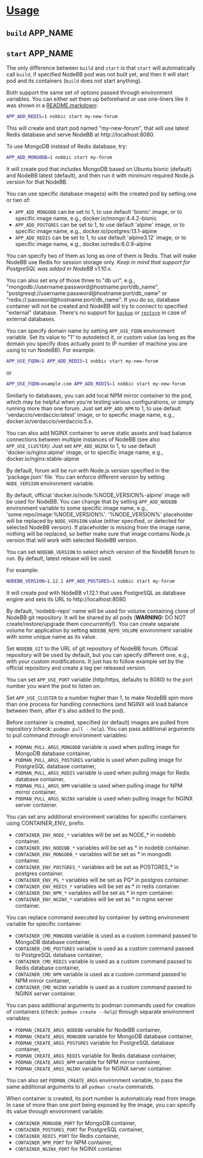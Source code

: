 [Usage](../Usage.markdown)
==========================

## `build` APP_NAME
## `start` APP_NAME

The only difference between `build` and `start` is that `start` will automatically call `build`, if specified NodeBB pod was not built yet, and then it will start pod and its containers (`build` does not start anything).

Both support the same set of options passed through environment variables. You can either set them up beforehand or use one-liners like it was shown in a [README.markdown](../README.markdown):

```sh
APP_ADD_REDIS=1 nobbic start my-new-forum
```

This will create and start pod named "my-new-forum", that will use latest Redis database and serve NodeBB at http://localhost:8080.

To use MongoDB instead of Redis database, try:

```sh
APP_ADD_MONGODB=1 nobbic start my-forum
```

It will create pod that includes MongoDB based on Ubuntu bionic (default) and NodeBB latest (default), and then run it with minimum required Node.js version for that NodeBB.

You can use specific database image(s) with the created pod by setting one or two of:

- `APP_ADD_MONGODB` can be set to 1, to use default 'bionic' image, or to specific image name, e.g., docker.io/mongo:4.4.2-bionic
- `APP_ADD_POSTGRES` can be set to 1, to use default 'alpine' image, or to specific image name, e.g., docker.io/postgres:13.1-alpine
- `APP_ADD_REDIS` can be set to 1, to use default 'alpine3.12' image, or to specific image name, e.g., docker.io/redis:6.0.9-alpine

You can specify two of them as long as one of them is Redis. That will make NodeBB use Redis for session storage only.
*Keep in mind that support for PostgreSQL was added in NodeBB v1.10.x.*

You can also set any of those three to "db url", e.g., "mongodb://username:password@hostname:port/db_name", "postgresql://username:password@hostname:port/db_name" or "redis://:password@hostname:port/db_name". If you do so, database container will not be created and NodeBB will try to connect to specified "external" database. There's no support for [`backup`](./backup.markdown) or [`restore`](./restore.markdown) in case of external databases.


You can specify domain name by setting `APP_USE_FQDN` environment variable. Set its value to "1" to autodetect it, or custom value (as long as the domain you specify does actually point to IP number of machine you are using to run NodeBB). For example:

```sh
APP_USE_FQDN=1 APP_ADD_REDIS=1 nobbic start my-new-forum
```

or

```sh
APP_USE_FQDN=example.com APP_ADD_REDIS=1 nobbic start my-new-forum
```


Similarly to databases, you can add local NPM mirror container to the pod, which may be helpful when you're testing various configurations, or simply running more than one forum.
Just set `APP_ADD_NPM` to 1, to use default 'verdaccio/verdaccio:latest' image, or to specific image name, e.g., docker.io/verdaccio/verdaccio:5.x.


You can also add NGINX container to serve static assets and load balance connections between multiple instances of NodeBB (see also `APP_USE_CLUSTER`):
Just set `APP_ADD_NGINX` to 1, to use default 'docker.io/nginx:alpine' image, or to specific image name, e.g., docker.io/nginx:stable-alpine


By default, forum will be run with Node.js version specified in the 'package.json' file.
You can enforce different version by setting `NODE_VERSION` environment variable.


By default, official 'docker.io/node:%NODE_VERSION%-alpine' image will be used for NodeBB.
You can change that by setting `APP_ADD_NODEBB` environment variable to some specific image name, e.g., 'some.repo/image:%NODE_VERSION%'.
'%NODE_VERSION%' placeholder will be replaced by `NODE_VERSION` value (either specified, or detected for selected NodeBB version).
If placeholder is missing from the image name, nothing will be replaced, so better make sure that image contains Node.js version that will work with selected NodeBB version.


You can set `NODEBB_VERSION` to select which version of the NodeBB forum to run. By default, latest release will be used.

For example:

```sh
NODEBB_VERSION=1.12.1 APP_ADD_POSTGRES=1 nobbic start my-forum
```

It will create pod with NodeBB v1.12.1 that uses PostgreSQL as database engine and sets its URL to http://localhost:8080.


By default, 'nodebb-repo' name will be used for volume containing clone of NodeBB git repository. It will be shared by all pods (**WARNING:** DO NOT create/restore/upgrade them concurrently!).
You can create separate volume for application by setting `NODEBB_REPO_VOLUME` environment variable with some unique name as its value.


Set `NODEBB_GIT` to the URL of git repository of NodeBB forum.
Official repository will be used by default, but you can specify different one, e.g., with your custom modifications.
It just has to follow example set by the official repository and create a tag per released version.


You can set `APP_USE_PORT` variable (http/https, defaults to 8080) to the port number you want the pod to listen on.


Set `APP_USE_CLUSTER` to a number higher than 1, to make NodeBB spin more than one process for handling connections (and NGINX will load balance between them, after it's also added to the pod).


Before container is created, specified (or default) images are pulled from repository (check: `podman pull --help`). You can pass additional arguments to pull command through environment variables:

- `PODMAN_PULL_ARGS_MONGODB` variable is used when pulling image for MongoDB database container,
- `PODMAN_PULL_ARGS_POSTGRES` variable is used when pulling image for PostgreSQL database container,
- `PODMAN_PULL_ARGS_REDIS` variable is used when pulling image for Redis database container,
- `PODMAN_PULL_ARGS_NPM` variable is used when pulling image for NPM mirror container,
- `PODMAN_PULL_ARGS_NGINX` variable is used when pulling image for NGINX server container.

You can set any additional environment variables for specific containers using CONTAINER_ENV_ prefix.

- `CONTAINER_ENV_NODE_*` variables will be set as NODE_* in nodebb container.
- `CONTAINER_ENV_NODEBB_*` variables will be set as * in nodebb container.
- `CONTAINER_ENV_MONGODB_*` variables will be set as * in mongodb container.
- `CONTAINER_ENV_POSTGRES_*` variables will be set as POSTGRES_* in postgres container.
- `CONTAINER_ENV_PG_*` variables will be set as PG* in postgres container.
- `CONTAINER_ENV_REDIS_*` variables will be set as * in redis container.
- `CONTAINER_ENV_NPM_*` variables will be set as * in npm container.
- `CONTAINER_ENV_NGINX_*` variables will be set as * in nginx server container.

You can replace command executed by container by setting environment variable for specific container.

- `CONTAINER_CMD_MONGODB` variable is used as a custom command passed to MongoDB database container,
- `CONTAINER_CMD_POSTGRES` variable is used as a custom command passed to PostgreSQL database container,
- `CONTAINER_CMD_REDIS` variable is used as a custom command passed to Redis database container,
- `CONTAINER_CMD_NPM` variable is used as a custom command passed to NPM mirror container,
- `CONTAINER_CMD_NGINX` variable is used as a custom command passed to NGINX server container.

You can pass additional arguments to podman commands used for creation of containers (check: `podman create --help`) through separate environment variables:

- `PODMAN_CREATE_ARGS_NODEBB` variable for NodeBB container,
- `PODMAN_CREATE_ARGS_MONGODB` variable for MongoDB database container,
- `PODMAN_CREATE_ARGS_POSTGRES` variable for PostgreSQL database container,
- `PODMAN_CREATE_ARGS_REDIS` variable for Redis database container,
- `PODMAN_CREATE_ARGS_NPM` variable for NPM mirror container,
- `PODMAN_CREATE_ARGS_NGINX` variable for NGINX server container.

You can also set `PODMAN_CREATE_ARGS` environment variable, to pass the same additional arguments to all `podman create` commands.

When container is created, its port number is automaticaly read from image. In case of more than one port being exposed by the image, you can specify its value through environment variable:

- `CONTAINER_MONGODB_PORT` for MongoDB container,
- `CONTAINER_POSTGRES_PORT` for PostgreSQL container,
- `CONTAINER_REDIS_PORT` for Redis container,
- `CONTAINER_NPM_PORT` for NPM container,
- `CONTAINER_NGINX_PORT` for NGINX container.

